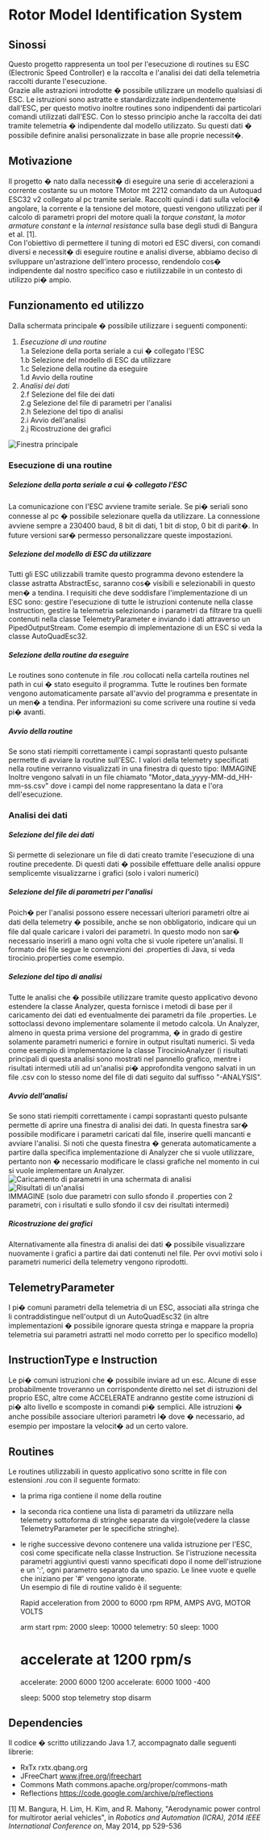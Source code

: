 # Rotor Model Identification System
## Sinossi
Questo progetto rappresenta un tool per l'esecuzione di routines su ESC (Electronic Speed Controller) e la raccolta e l'analisi dei dati della telemetria raccolti durante l'esecuzione.  
Grazie alle astrazioni introdotte � possibile utilizzare un modello qualsiasi di ESC. Le istruzioni sono astratte e standardizzate indipendentemente dall'ESC, per questo motivo inoltre routines sono indipendenti dai particolari comandi utilizzati dall'ESC. Con lo stesso principio anche la raccolta dei dati tramite telemetria � indipendente dal modello utilizzato. Su questi dati � possibile definire analisi personalizzate in base alle proprie necessit�.
## Motivazione
Il progetto � nato dalla necessit� di eseguire una serie di accelerazioni a corrente costante su un motore TMotor mt 2212 comandato da un Autoquad ESC32 v2 collegato al pc tramite seriale. Raccolti quindi i dati sulla velocit� angolare, la corrente e la tensione del motore, questi vengono utilizzati per il calcolo di parametri propri del motore quali la *torque constant*, la *motor armature constant* e la *internal resistance* sulla base degli studi di Bangura et al. [1].  
Con l'obiettivo di permettere il tuning di motori ed ESC diversi, con comandi diversi e necessit� di eseguire routine e analisi diverse, abbiamo deciso di sviluppare un'astrazione dell'intero processo, rendendolo cos� indipendente dal nostro specifico caso e riutilizzabile in un contesto di utilizzo pi� ampio.

## Funzionamento ed utilizzo
Dalla schermata principale � possibile utilizzare i seguenti componenti:
1. *Esecuzione di una routine*  
  1.a Selezione della porta seriale a cui � collegato l'ESC  
  1.b Selezione del modello di ESC da utilizzare  
  1.c Selezione della routine da eseguire  
  1.d Avvio della routine
2. *Analisi dei dati*  
  2.f Selezione del file dei dati  
  2.g Selezione del file di parametri per l'analisi  
  2.h Selezione del tipo di analisi  
  2.i Avvio dell'analisi  
  2.j Ricostruzione dei grafici  


  ![Finestra principale](/mainFrame.png)

### Esecuzione di una routine

##### Selezione della porta seriale a cui � collegato l'ESC  
La comunicazione con l'ESC avviene tramite seriale. Se pi� seriali sono connesse al pc � possibile selezionare quella da utilizzare. La connessione avviene sempre a 230400 baud, 8 bit di dati, 1 bit di stop, 0 bit di parit�. In future versioni sar� permesso personalizzare queste impostazioni.

##### Selezione del modello di ESC da utilizzare
Tutti gli ESC utilizzabili tramite questo programma devono estendere la classe astratta AbstractEsc, saranno cos� visibili e selezionabili in questo men� a tendina. I requisiti che deve soddisfare l'implementazione di un ESC sono: gestire l'esecuzione di tutte le istruzioni contenute nella classe Instruction, gestire la telemetria  selezionando i parametri da filtrare tra quelli contenuti nella classe TelemetryParameter e inviando i dati attraverso un PipedOutputStream. Come esempio di implementazione di un ESC si veda la classe AutoQuadEsc32.

##### Selezione della routine da eseguire
Le routines sono contenute in file .rou collocati nella cartella routines nel path in cui � stato eseguito il programma. Tutte le routines ben formate vengono automaticamente parsate all'avvio del programma e presentate in un men� a tendina. Per informazioni su come scrivere una routine si veda pi� avanti.

##### Avvio della routine
Se sono stati riempiti correttamente i campi soprastanti questo pulsante permette di avviare la routine sull'ESC. I valori della telemetry specificati nella routine verranno visualizzati in una finestra di questo tipo: 
IMMAGINE  
Inoltre vengono salvati in un file chiamato "Motor_data_yyyy-MM-dd_HH-mm-ss.csv" dove i campi del nome rappresentano la data e l'ora dell'esecuzione.

### Analisi dei dati

##### Selezione del file dei dati  
Si permette di selezionare un file di dati creato tramite l'esecuzione di una routine precedente. Di questi dati � possibile effettuare delle analisi oppure semplicemte visualizzarne i grafici (solo i valori numerici)

##### Selezione del file di parametri per l'analisi
Poich� per l'analisi possono essere necessari ulteriori parametri oltre ai dati della telemetry � possibile, anche se non obbligatorio, indicare qui un file dal quale caricare i valori dei parametri. In questo modo non sar� necessario inserirli a mano ogni volta che si vuole ripetere un'analisi. Il formato dei file segue le convenzioni dei .properties di Java, si veda tirocinio.properties come esempio.

##### Selezione del tipo di analisi
Tutte le analisi che � possibile utilizzare tramite questo applicativo devono estendere la classe Analyzer, questa fornisce i metodi di base per il caricamento dei dati ed eventualmente dei parametri da file .properties. Le sottoclassi devono implementare solamente il metodo calcola. Un Analyzer, almeno in questa prima versione del programma, � in grado di gestire solamente parametri numerici e fornire in output risultati numerici. Si veda come esempio di implementazione la classe TirocinioAnalyzer (i risultati principali di questa analisi sono mostrati nel pannello grafico, mentre i risultati intermedi utili ad un'analisi pi� approfondita vengono salvati in un file .csv con lo stesso nome del file di dati seguito dal suffisso "-ANALYSIS".

##### Avvio dell'analisi  
Se sono stati riempiti correttamente i campi soprastanti questo pulsante permette di aprire una finestra di analisi dei dati. In questa finestra sar� possibile modificare i parametri caricati dal file, inserire quelli mancanti e avviare l'analisi. Si noti che questa finestra � generata automaticamente a partire dalla specifica implementazione di Analyzer che si vuole utilizzare, pertanto non � necessario modificare le classi grafiche nel momento in cui si vuole implementare un Analyzer.
![Caricamento di parametri in una schermata di analisi](/assets/parametersLoading.png)  
![Risultati di un'analisi](/assets/analysisResults.png)  
IMMAGINE (solo due parametri con sullo sfondo il .properties con 2 parametri, con i risultati e sullo sfondo il csv dei risultati intermedi)

##### Ricostruzione dei grafici
Alternativamente alla finestra di analisi dei dati � possibile visualizzare nuovamente i grafici a partire dai dati contenuti nel file. Per ovvi motivi solo i parametri numerici della telemetry vengono riprodotti.

## TelemetryParameter
I pi� comuni parametri della telemetria di un ESC, associati alla stringa che li contraddistingue nell'output di un AutoQuadEsc32 (in altre implementazioni � possibile ignorare questa stringa e mappare la propria telemetria sui parametri astratti nel modo corretto per lo specifico modello)

## InstructionType e Instruction 
Le pi� comuni istruzioni che � possibile inviare ad un esc. Alcune di esse probabilmente troveranno un corrispondente diretto nel set di istruzioni del proprio ESC, altre come ACCELERATE andranno gestite come istruzioni di pi� alto livello e scomposte in comandi pi� semplici. Alle istruzioni � anche possibile associare ulteriori parametri l� dove � necessario, ad esempio per impostare la velocit� ad un certo valore. 

## Routines
Le routines utilizzabili in questo applicativo sono scritte in file con estensioni .rou con il seguente formato:
* la prima riga contiene il nome della routine
* la seconda rica contiene una lista di parametri da utilizzare nella telemetry sottoforma di stringhe separate da virgole(vedere la classe TelemetryParameter per le specifiche stringhe). 
* le righe successive devono contenere una valida istruzione per l'ESC, così come specificate nella classe Instruction. Se l'istruzione necessita parametri aggiuntivi questi vanno specificati dopo il nome dell'istruzione e un ':', ogni parametro separato da uno spazio. Le linee vuote e quelle che iniziano per '#' vengono ignorate.  
Un esempio di file di routine valido è il seguente:  

    Rapid acceleration from 2000 to 6000 rpm
    RPM, AMPS AVG, MOTOR VOLTS
    
    arm
    start
    rpm: 2000
    sleep: 10000
    telemetry: 50
    sleep: 1000
    
    # accelerate at 1200 rpm/s
    accelerate: 2000 6000 1200
    accelerate: 6000 1000 -400
    
    sleep: 5000
    stop telemetry
    stop
    disarm

## Dependencies
Il codice � scritto utilizzando Java 1.7, accompagnato dalle seguenti librerie:
* RxTx rxtx.qbang.org
* JFreeChart www.jfree.org/jfreechart
* Commons Math commons.apache.org/proper/commons-math
* Reflections https://code.google.com/archive/p/reflections

[1] M. Bangura, H. Lim, H. Kim, and R. Mahony, "Aerodynamic power control for multirotor aerial vehicles", in *Robotics and Automation (ICRA), 2014 IEEE International Conference on*, May 2014, pp 529-536